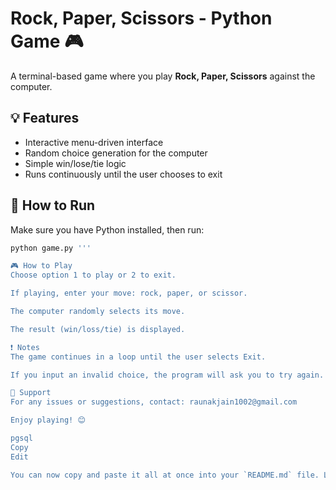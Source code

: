 # Rock, Paper, Scissors - Python Game 🎮

A terminal-based game where you play **Rock, Paper, Scissors** against the computer.

## 💡 Features
- Interactive menu-driven interface
- Random choice generation for the computer
- Simple win/lose/tie logic
- Runs continuously until the user chooses to exit

## 🚀 How to Run

Make sure you have Python installed, then run:

```bash
python game.py '''

🎮 How to Play
Choose option 1 to play or 2 to exit.

If playing, enter your move: rock, paper, or scissor.

The computer randomly selects its move.

The result (win/loss/tie) is displayed.

❗ Notes
The game continues in a loop until the user selects Exit.

If you input an invalid choice, the program will ask you to try again.

📧 Support
For any issues or suggestions, contact: raunakjain1002@gmail.com

Enjoy playing! 😊

pgsql
Copy
Edit

You can now copy and paste it all at once into your `README.md` file. Let me know if you
